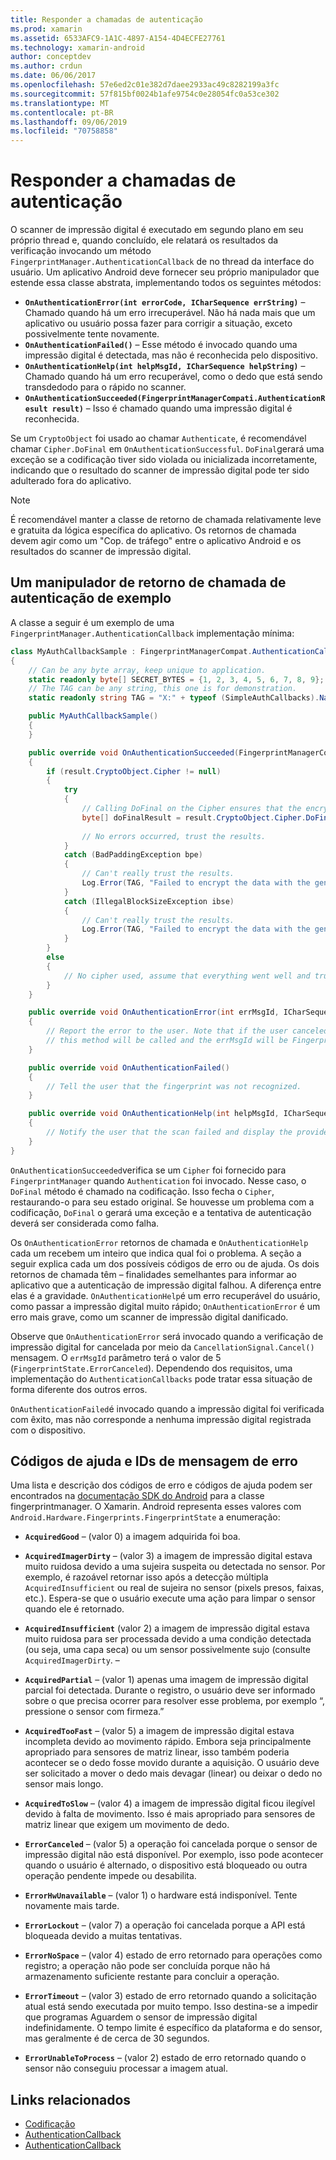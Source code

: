 ```yaml
---
title: Responder a chamadas de autenticação
ms.prod: xamarin
ms.assetid: 6533AFC9-1A1C-4897-A154-4D4ECFE27761
ms.technology: xamarin-android
author: conceptdev
ms.author: crdun
ms.date: 06/06/2017
ms.openlocfilehash: 57e6ed2c01e382d7daee2933ac49c8282199a3fc
ms.sourcegitcommit: 57f815bf0024b1afe9754c0e28054fc0a53ce302
ms.translationtype: MT
ms.contentlocale: pt-BR
ms.lasthandoff: 09/06/2019
ms.locfileid: "70758858"
---
```

# <a name="responding-to-authentication-callbacks"></a>Responder a chamadas de autenticação

O scanner de impressão digital é executado em segundo plano em seu próprio thread e, quando concluído, ele relatará os resultados da verificação invocando um método `FingerprintManager.AuthenticationCallback` de no thread da interface do usuário. Um aplicativo Android deve fornecer seu próprio manipulador que estende essa classe abstrata, implementando todos os seguintes métodos:

- **`OnAuthenticationError(int errorCode, ICharSequence errString)`** &ndash; Chamado quando há um erro irrecuperável. Não há nada mais que um aplicativo ou usuário possa fazer para corrigir a situação, exceto possivelmente tente novamente.
- **`OnAuthenticationFailed()`** &ndash; Esse método é invocado quando uma impressão digital é detectada, mas não é reconhecida pelo dispositivo.
- **`OnAuthenticationHelp(int helpMsgId, ICharSequence helpString)`** &ndash; Chamado quando há um erro recuperável, como o dedo que está sendo transdedodo para o rápido no scanner.
- **`OnAuthenticationSucceeded(FingerprintManagerCompati.AuthenticationResult result)`** &ndash; Isso é chamado quando uma impressão digital é reconhecida.

Se um `CryptoObject` foi usado ao chamar `Authenticate`, é recomendável chamar `Cipher.DoFinal` em `OnAuthenticationSuccessful`.
`DoFinal`gerará uma exceção se a codificação tiver sido violada ou inicializada incorretamente, indicando que o resultado do scanner de impressão digital pode ter sido adulterado fora do aplicativo.

> [!NOTE]
> É recomendável manter a classe de retorno de chamada relativamente leve e gratuita da lógica específica do aplicativo. Os retornos de chamada devem agir como um "Cop. de tráfego" entre o aplicativo Android e os resultados do scanner de impressão digital.

## <a name="a-sample-authentication-callback-handler"></a>Um manipulador de retorno de chamada de autenticação de exemplo

A classe a seguir é um exemplo de uma `FingerprintManager.AuthenticationCallback` implementação mínima: 

```csharp
class MyAuthCallbackSample : FingerprintManagerCompat.AuthenticationCallback
{
    // Can be any byte array, keep unique to application.
    static readonly byte[] SECRET_BYTES = {1, 2, 3, 4, 5, 6, 7, 8, 9};
    // The TAG can be any string, this one is for demonstration.
    static readonly string TAG = "X:" + typeof (SimpleAuthCallbacks).Name;

    public MyAuthCallbackSample()
    {
    }

    public override void OnAuthenticationSucceeded(FingerprintManagerCompat.AuthenticationResult result)
    {
        if (result.CryptoObject.Cipher != null) 
        {
            try
            {
                // Calling DoFinal on the Cipher ensures that the encryption worked.
                byte[] doFinalResult = result.CryptoObject.Cipher.DoFinal(SECRET_BYTES);
    
                // No errors occurred, trust the results.              
            }
            catch (BadPaddingException bpe)
            {
                // Can't really trust the results.
                Log.Error(TAG, "Failed to encrypt the data with the generated key." + bpe);
            }
            catch (IllegalBlockSizeException ibse)
            {
                // Can't really trust the results.
                Log.Error(TAG, "Failed to encrypt the data with the generated key." + ibse);
            }
        }
        else
        {
            // No cipher used, assume that everything went well and trust the results.
        }
    }

    public override void OnAuthenticationError(int errMsgId, ICharSequence errString)
    {
        // Report the error to the user. Note that if the user canceled the scan,
        // this method will be called and the errMsgId will be FingerprintState.ErrorCanceled.
    }

    public override void OnAuthenticationFailed()
    {
        // Tell the user that the fingerprint was not recognized.
    }

    public override void OnAuthenticationHelp(int helpMsgId, ICharSequence helpString)
    {
        // Notify the user that the scan failed and display the provided hint.
    }
}
```

`OnAuthenticationSucceeded`verifica se um `Cipher` foi fornecido para `FingerprintManager` quando `Authentication` foi invocado. Nesse caso, o `DoFinal` método é chamado na codificação. Isso fecha o `Cipher`, restaurando-o para seu estado original. Se houvesse um problema com a codificação, `DoFinal` o gerará uma exceção e a tentativa de autenticação deverá ser considerada como falha.

Os `OnAuthenticationError` retornos de chamada e `OnAuthenticationHelp` cada um recebem um inteiro que indica qual foi o problema. A seção a seguir explica cada um dos possíveis códigos de erro ou de ajuda. Os dois retornos de chamada têm &ndash; finalidades semelhantes para informar ao aplicativo que a autenticação de impressão digital falhou. A diferença entre elas é a gravidade. `OnAuthenticationHelp`é um erro recuperável do usuário, como passar a impressão digital muito rápido; `OnAuthenticationError` é um erro mais grave, como um scanner de impressão digital danificado.

Observe que `OnAuthenticationError` será invocado quando a verificação de impressão digital for cancelada por meio da `CancellationSignal.Cancel()` mensagem. O `errMsgId` parâmetro terá o valor de 5 (`FingerprintState.ErrorCanceled`). Dependendo dos requisitos, uma implementação do `AuthenticationCallbacks` pode tratar essa situação de forma diferente dos outros erros. 

`OnAuthenticationFailed`é invocado quando a impressão digital foi verificada com êxito, mas não corresponde a nenhuma impressão digital registrada com o dispositivo. 

## <a name="help-codes-and-error-message-ids"></a>Códigos de ajuda e IDs de mensagem de erro 

Uma lista e descrição dos códigos de erro e códigos de ajuda podem ser encontrados na [documentação SDK do Android](https://developer.android.com/reference/android/hardware/fingerprint/FingerprintManager.html#FINGERPRINT_ACQUIRED_GOOD) para a classe fingerprintmanager. O Xamarin. Android representa esses valores com `Android.Hardware.Fingerprints.FingerprintState` a enumeração:

- **`AcquiredGood`** &ndash; (valor 0) a imagem adquirida foi boa.

- **`AcquiredImagerDirty`** &ndash; (valor 3) a imagem de impressão digital estava muito ruidosa devido a uma sujeira suspeita ou detectada no sensor. Por exemplo, é razoável retornar isso após a detecção múltipla `AcquiredInsufficient` ou real de sujeira no sensor (pixels presos, faixas, etc.). Espera-se que o usuário execute uma ação para limpar o sensor quando ele é retornado.

- **`AcquiredInsufficient`** (valor 2) a imagem de impressão digital estava muito ruidosa para ser processada devido a uma condição detectada (ou seja, uma capa seca) ou um sensor possivelmente sujo (consulte `AcquiredImagerDirty`. &ndash;

- **`AcquiredPartial`** &ndash; (valor 1) apenas uma imagem de impressão digital parcial foi detectada. Durante o registro, o usuário deve ser informado sobre o que precisa ocorrer para resolver esse problema, por exemplo &ldquo;, pressione o sensor com firmeza.&rdquo;

- **`AcquiredTooFast`** &ndash; (valor 5) a imagem de impressão digital estava incompleta devido ao movimento rápido. Embora seja principalmente apropriado para sensores de matriz linear, isso também poderia acontecer se o dedo fosse movido durante a aquisição. O usuário deve ser solicitado a mover o dedo mais devagar (linear) ou deixar o dedo no sensor mais longo.

- **`AcquiredToSlow`** &ndash; (valor 4) a imagem de impressão digital ficou ilegível devido à falta de movimento. Isso é mais apropriado para sensores de matriz linear que exigem um movimento de dedo.

- **`ErrorCanceled`** &ndash; (valor 5) a operação foi cancelada porque o sensor de impressão digital não está disponível. Por exemplo, isso pode acontecer quando o usuário é alternado, o dispositivo está bloqueado ou outra operação pendente impede ou desabilita.

- **`ErrorHwUnavailable`** &ndash; (valor 1) o hardware está indisponível. Tente novamente mais tarde.

- **`ErrorLockout`** &ndash; (valor 7) a operação foi cancelada porque a API está bloqueada devido a muitas tentativas.

- **`ErrorNoSpace`** &ndash; (valor 4) estado de erro retornado para operações como registro; a operação não pode ser concluída porque não há armazenamento suficiente restante para concluir a operação.

- **`ErrorTimeout`** &ndash; (valor 3) estado de erro retornado quando a solicitação atual está sendo executada por muito tempo. Isso destina-se a impedir que programas Aguardem o sensor de impressão digital indefinidamente. O tempo limite é específico da plataforma e do sensor, mas geralmente é de cerca de 30 segundos.

- **`ErrorUnableToProcess`** &ndash; (valor 2) estado de erro retornado quando o sensor não conseguiu processar a imagem atual.

## <a name="related-links"></a>Links relacionados

- [Codificação](https://docs.oracle.com/javase/7/docs/api/javax/crypto/Cipher.html)
- [AuthenticationCallback](https://developer.android.com/reference/android/hardware/fingerprint/FingerprintManager.AuthenticationCallback.html)
- [AuthenticationCallback](https://developer.android.com/reference/android/support/v4/hardware/fingerprint/FingerprintManagerCompat.AuthenticationCallback.html)
